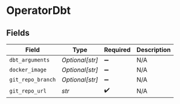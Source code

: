 # OperatorDbt


## Fields

| Field              | Type               | Required           | Description        |
| ------------------ | ------------------ | ------------------ | ------------------ |
| `dbt_arguments`    | *Optional[str]*    | :heavy_minus_sign: | N/A                |
| `docker_image`     | *Optional[str]*    | :heavy_minus_sign: | N/A                |
| `git_repo_branch`  | *Optional[str]*    | :heavy_minus_sign: | N/A                |
| `git_repo_url`     | *str*              | :heavy_check_mark: | N/A                |